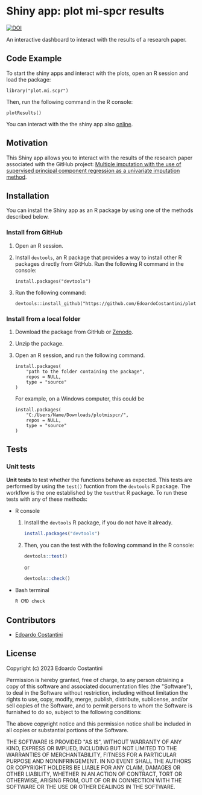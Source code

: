 # Shiny app: plot mi-spcr results

[![DOI](https://zenodo.org/badge/DOI/10.5281/zenodo.7451802.svg)](https://doi.org/10.5281/zenodo.7451802)

An interactive dashboard to interact with the results of a research paper.

## Code Example

To start the shiny apps and interact with the plots, open an R session and load the package:

```
library("plot.mi.scpr")
```

Then, run the following command in the R console:

```
plotResults()
```

You can interact with the the shiny app also [online](https://edoardocostantini.shinyapps.io/plotmispcr).

## Motivation

This Shiny app allows you to interact with the results of the research paper associated with the GitHub project: [Multiple imputation with the use of supervised principal component regression as a univariate imputation method](https://github.com/EdoardoCostantini/mi-spcr).

## Installation

You can install the Shiny app as an R package by using one of the methods described below.

### Install from GitHub

1. Open an R session.

2. Install `devtools`, an R package that provides a way to install other R packages directly from GitHub. Run the following R command in the console:

    ```
    install.packages("devtools")
    ```

3. Run the following command:

    ```
    devtools::install_github("https://github.com/EdoardoCostantini/plotmispcr")
    ```

### Install from a local folder

1. Download the package from GitHub or [Zenodo](https://doi.org/10.5281/zenodo.7451802).

2. Unzip the package.

3. Open an R session, and run the following command.

    ```
    install.packages(
        "path to the folder containing the package",
        repos = NULL,
        type = "source"
    )
    ```

    For example, on a Windows computer, this could be

    ```
    install.packages(
        "C:/Users/Name/Downloads/plotmispcr/",
        repos = NULL,
        type = "source"
    )
    ```

## Tests

### Unit tests

**Unit tests** to test whether the functions behave as expected. This tests are performed by using the `test()` fucntion from the `devtools` R package.
The workflow is the one established by the `testthat` R package.
To run these tests with any of these methods:

- R console

   1. Install the `devtools` R package, if you do not have it already.

        ``` r
        install.packages("devtools")
        ```

   2. Then, you can the test with the following command in the R console:

        ``` r
        devtools::test()
        ```

        or 

        ``` r
        devtools::check()
        ```

- Bash terminal

    ```bash
    R CMD check
    ```

## Contributors

- [Edoardo Costantini](https://github.com/EdoardoCostantini)

## License

Copyright (c) 2023 Edoardo Costantini

Permission is hereby granted, free of charge, to any person obtaining a copy
of this software and associated documentation files (the "Software"), to deal
in the Software without restriction, including without limitation the rights
to use, copy, modify, merge, publish, distribute, sublicense, and/or sell
copies of the Software, and to permit persons to whom the Software is
furnished to do so, subject to the following conditions:

The above copyright notice and this permission notice shall be included in all
copies or substantial portions of the Software.

THE SOFTWARE IS PROVIDED "AS IS", WITHOUT WARRANTY OF ANY KIND, EXPRESS OR
IMPLIED, INCLUDING BUT NOT LIMITED TO THE WARRANTIES OF MERCHANTABILITY,
FITNESS FOR A PARTICULAR PURPOSE AND NONINFRINGEMENT. IN NO EVENT SHALL THE
AUTHORS OR COPYRIGHT HOLDERS BE LIABLE FOR ANY CLAIM, DAMAGES OR OTHER
LIABILITY, WHETHER IN AN ACTION OF CONTRACT, TORT OR OTHERWISE, ARISING FROM,
OUT OF OR IN CONNECTION WITH THE SOFTWARE OR THE USE OR OTHER DEALINGS IN THE
SOFTWARE.